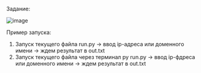Задание:












![image](https://github.com/user-attachments/assets/4055b003-fc74-4b23-b374-b65b15afd108)

Пример запуска: 
  1. Запуск текущего файла run.py -> ввод ip-адреса или доменного имени -> ждем результат в out.txt
  2. Запуск текущего файла через терминал py run.py -> ввод ip-фдреса или доменного имени -> ждем результат в out.txt

